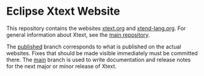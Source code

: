 # Eclipse Xtext Website

This repository contains the websites [xtext.org](http://xtext.org) and [xtend-lang.org](http://xtend-lang.org). For general information about Xtext, see the [main repository](https://github.com/eclipse/xtext).

The [published](https://github.com/eclipse/xtext-website/tree/published) branch corresponds to what is published on the actual websites. Fixes that should be made visible immediately must be committed there. The [main](https://github.com/eclipse/xtext-website/tree/main) branch is used to write documentation and release notes for the next major or minor release of Xtext.
